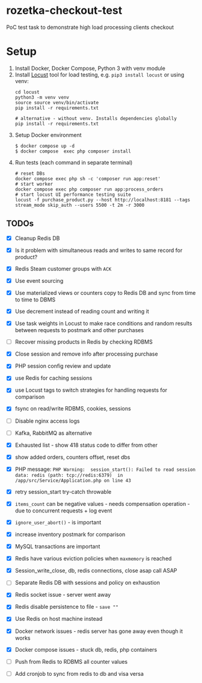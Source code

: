 # rozetka-checkout-test
PoC test task to demonstrate high load processing clients checkout

# Setup
1. Install Docker, Docker Compose, Python 3 with venv module
2. Install [Locust](https://github.com/locustio/locust) tool for load testing, e.g. `pip3 install locust` 
   or using venv:
   ```shell
   cd locust
   python3 -m venv venv
   source source venv/bin/activate
   pip install -r requirements.txt
   
   # alternative - without venv. Installs dependencies globally
   pip install -r requirements.txt
   ```
3. Setup Docker environment
   ```shell
   $ docker compose up -d
   $ docker compose  exec php composer install 
   ```
4. Run tests (each command in separate terminal)
   ```shell
   # reset DBs
   docker compose exec php sh -c 'composer run app:reset'
   # start worker
   docker compose exec php composer run app:process_orders
   # start locust UI performance testing suite
   locust -f purchase_product.py --host http://localhost:8181 --tags stream_mode skip_auth --users 5500 -t 2m -r 3000
   ```

## TODOs
- [X] Cleanup Redis DB
- [x] Is it problem with simultaneous reads and writes to same record for product?
- [x] Redis Steam customer groups with `ACK`
- [x] Use event sourcing
- [x] Use materialized views or counters copy to Redis DB and sync from time to time to DBMS
- [x] Use decrement instead of reading count and writing it
- [x] Use task weights in Locust to make race conditions and random results between requests to postmark and other purchases
- [ ] Recover missing products in Redis by checking RDBMS
- [x] Close session and remove info after processing purchase
- [x] PHP session config review and update
- [x] use Redis for caching sessions
- [x] use Locust tags to switch strategies for handling requests for comparison
- [x] fsync on read/write RDBMS, cookies, sessions
- [ ] Disable nginx access logs
- [ ] Kafka, RabbitMQ as alternative
- [x] Exhausted list - show 418 status code to differ from other
- [x] show added orders, counters offset, reset dbs
- [x] PHP message: `PHP Warning:  session_start(): Failed to read session data: redis (path: tcp://redis:6379) 
      in /app/src/Service/Application.php on line 43`
- [x] retry session_start try-catch throwable
- [x] `items_count` can be negative values - needs compensation operation - due to concurrent requests + log event
- [x] `ignore_user_abort()` - is important
- [x] increase inventory postmark for comparison
- [x] MySQL transactions are important
- [x] Redis have various eviction policies when `maxmemory` is reached
- [x] Session_write_close, db, redis connections, close asap call ASAP
- [ ] Separate Redis DB with sessions and policy on exhaustion
- [x] Redis socket issue - server went away
- [x] Redis disable persistence to file - `save ""`
- [x] Use Redis on host machine instead
- [x] Docker network issues - redis server has gone away even though it works
- [x] Docker compose issues - stuck db, redis, php containers
- [ ] Push from Redis to RDBMS all counter values
- [ ] Add cronjob to sync from redis to db and visa versa

